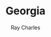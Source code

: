 ---
layout: post
title: Georgia
author: Ray Charles
language: "Français"
image:
  artist: ray-charles.png
---
